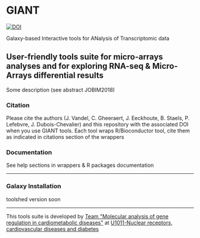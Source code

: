 # GIANT
[![DOI](https://zenodo.org/badge/141709375.svg)](https://zenodo.org/badge/latestdoi/141709375)

Galaxy-based Interactive tools for ANalysis of Transcriptomic data


## User-friendly tools suite for micro-arrays analyses and for exploring RNA-seq & Micro-Arrays differential results

Some description (see abstract JOBIM2018)

### Citation

Please cite the authors (J. Vandel, C. Gheeraert, J. Eeckhoute, B. Staels, P. Lefebvre, J. Dubois-Chevalier) and this repository with the associated DOI when you use GIANT tools.
Each tool wraps R/Bioconductor tool, cite them as indicated in citations section of the wrappers

### Documentation

See help sections in wrappers & R packages documentation

-------------------------------------------------------------------------------------------------------------------
### Galaxy Installation

toolshed version soon

------------------------------------

This tools suite is developed by [Team "Molecular analysis of gene regulation in cardiometabolic diseases"](https://u1011.pasteur-lille.fr/lunite/theme-4-analyse-moleculaire-de-la-regulation-des-genes-dans-le-syndrome-cardiometabolique/) at [U1011-Nuclear receptors, cardiovascular diseases and diabetes](http://u1011.pasteur-lille.fr/accueil/)



